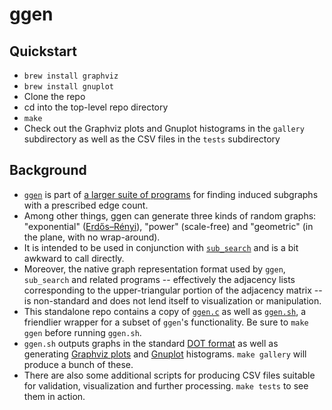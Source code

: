 # ggen

## Quickstart

- `brew install graphviz`
- `brew install gnuplot`
- Clone the repo
- cd into the top-level repo directory
- `make`
- Check out the Graphviz plots and Gnuplot histograms in the `gallery` subdirectory as well as the CSV files in the `tests` subdirectory

## Background

- [`ggen`](https://github.com/vglazer/USRA/blob/master/subgraph_finding/doc/ggen.md) is part of [a larger suite of programs](https://github.com/vglazer/USRA/tree/master/subgraph_finding) for finding induced subgraphs with a prescribed edge count.
- Among other things, ggen can generate three kinds of random graphs: "exponential" ([Erdős–Rényi](https://en.wikipedia.org/wiki/Erd%C5%91s%E2%80%93R%C3%A9nyi_model)), "power" (scale-free) and "geometric" (in the plane, with no wrap-around).
- It is intended to be used in conjunction with [`sub_search`](https://github.com/vglazer/USRA/blob/master/subgraph_finding/doc/sub_search.md) and is a bit awkward to call directly.
- Moreover, the native graph representation format used by `ggen`, `sub_search` and related programs -- effectively the adjacency lists corresponding to the upper-triangular portion of the adjacency matrix -- is non-standard and does not lend itself to visualization or manipulation.
- This standalone repo contains a copy of [`ggen.c`](src/ggen.c) as well as [`ggen.sh`](etc/ggen.sh), a friendlier wrapper for a subset of `ggen`'s functionality. Be sure to `make ggen` before running `ggen.sh`.
- `ggen.sh` outputs graphs in the standard [DOT format](https://graphviz.org/doc/info/lang.html) as well as generating [Graphviz plots](https://graphviz.org/) and [Gnuplot](http://www.gnuplot.info/) histograms. `make gallery` will produce a bunch of these.
- There are also some additional scripts for producing CSV files suitable for validation, visualization and further processing. `make tests` to see them in action.
